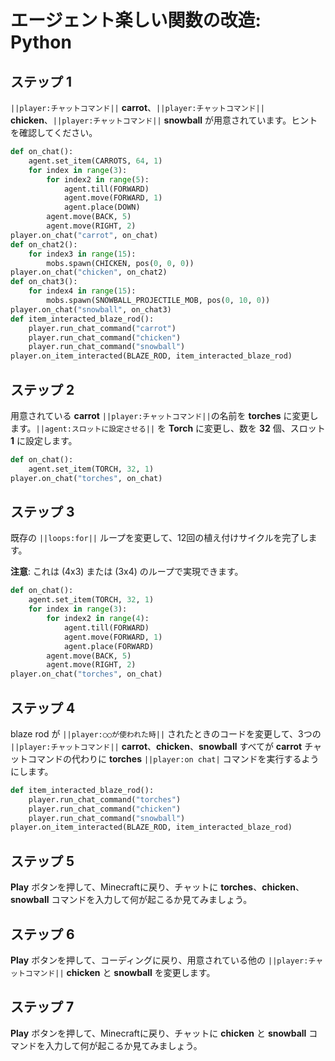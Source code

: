 # エージェント楽しい関数の改造: Python

## ステップ 1
``||player:チャットコマンド||`` **carrot**、``||player:チャットコマンド||`` **chicken**、``||player:チャットコマンド||`` **snowball** が用意されています。ヒントを確認してください。

```python
def on_chat():
    agent.set_item(CARROTS, 64, 1)
    for index in range(3):
        for index2 in range(5):
            agent.till(FORWARD)
            agent.move(FORWARD, 1)
            agent.place(DOWN)
        agent.move(BACK, 5)
        agent.move(RIGHT, 2)
player.on_chat("carrot", on_chat)
def on_chat2():
    for index3 in range(15):
        mobs.spawn(CHICKEN, pos(0, 0, 0))
player.on_chat("chicken", on_chat2)
def on_chat3():
    for index4 in range(15):
        mobs.spawn(SNOWBALL_PROJECTILE_MOB, pos(0, 10, 0))
player.on_chat("snowball", on_chat3)
def item_interacted_blaze_rod():
    player.run_chat_command("carrot")
    player.run_chat_command("chicken")
    player.run_chat_command("snowball")
player.on_item_interacted(BLAZE_ROD, item_interacted_blaze_rod)
```

## ステップ 2
用意されている **carrot** ``||player:チャットコマンド||``の名前を **torches** に変更します。``||agent:スロットに設定させる||`` を **Torch** に変更し、数を **32** 個、スロット **1** に設定します。

```python
def on_chat():
    agent.set_item(TORCH, 32, 1)
player.on_chat("torches", on_chat)
```

## ステップ 3

既存の ``||loops:for||`` ループを変更して、12回の植え付けサイクルを完了します。

**注意**: これは (4x3) または (3x4) のループで実現できます。

```python
def on_chat():
    agent.set_item(TORCH, 32, 1)
    for index in range(3):
        for index2 in range(4):
            agent.till(FORWARD)
            agent.move(FORWARD, 1)
            agent.place(FORWARD)
        agent.move(BACK, 5)
        agent.move(RIGHT, 2)
player.on_chat("torches", on_chat)
```

## ステップ 4
blaze rod が ``||player:○○が使われた時||`` されたときのコードを変更して、3つの ``||player:チャットコマンド||`` **carrot**、**chicken**、**snowball** すべてが **carrot** チャットコマンドの代わりに **torches** ``||player:on chat|`` コマンドを実行するようにします。

```python
def item_interacted_blaze_rod():
    player.run_chat_command("torches")
    player.run_chat_command("chicken")
    player.run_chat_command("snowball")
player.on_item_interacted(BLAZE_ROD, item_interacted_blaze_rod)
```

## ステップ 5
**Play** ボタンを押して、Minecraftに戻り、チャットに **torches**、**chicken**、**snowball** コマンドを入力して何が起こるか見てみましょう。

## ステップ 6
**Play** ボタンを押して、コーディングに戻り、用意されている他の ``||player:チャットコマンド||`` **chicken** と **snowball** を変更します。

## ステップ 7
**Play** ボタンを押して、Minecraftに戻り、チャットに **chicken** と **snowball** コマンドを入力して何が起こるか見てみましょう。
